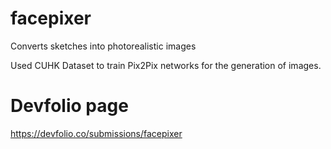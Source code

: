 # facepixer
Converts sketches into photorealistic images

Used CUHK Dataset to train Pix2Pix networks for the generation of images.

# Devfolio page

https://devfolio.co/submissions/facepixer
